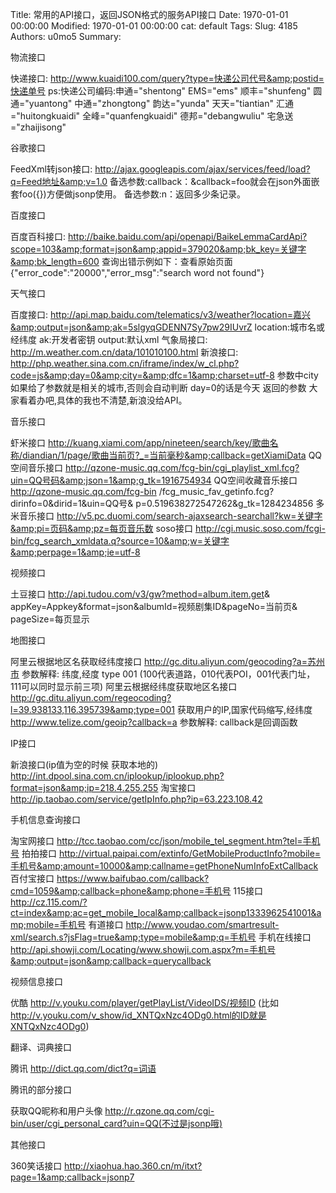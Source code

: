 Title: 常用的API接口，返回JSON格式的服务API接口
Date: 1970-01-01 00:00:00
Modified: 1970-01-01 00:00:00
cat: default
Tags: 
Slug: 4185
Authors: u0mo5 
Summary: 

物流接口

快递接口:
http://www.kuaidi100.com/query?type=快递公司代号&amp;postid=快递单号 
ps:快递公司编码:申通="shentong" EMS="ems" 顺丰="shunfeng" 圆通="yuantong" 中通="zhongtong" 韵达="yunda" 天天="tiantian" 汇通="huitongkuaidi" 全峰="quanfengkuaidi" 德邦="debangwuliu" 宅急送="zhaijisong"

谷歌接口

FeedXml转json接口:
http://ajax.googleapis.com/ajax/services/feed/load?q=Feed地址&amp;v=1.0
备选参数:callback：&amp;callback=foo就会在json外面嵌套foo({})方便做jsonp使用。
备选参数:n：返回多少条记录。

百度接口

百度百科接口:
http://baike.baidu.com/api/openapi/BaikeLemmaCardApi?scope=103&amp;format=json&amp;appid=379020&amp;bk_key=关键字&amp;bk_length=600
查询出错示例如下：查看原始页面 {"error_code":"20000","error_msg":"search word not found"}

天气接口

百度接口:
http://api.map.baidu.com/telematics/v3/weather?location=嘉兴&amp;output=json&amp;ak=5slgyqGDENN7Sy7pw29IUvrZ 
location:城市名或经纬度 ak:开发者密钥 output:默认xml
气象局接口:
http://m.weather.com.cn/data/101010100.html 
 新浪接口:
http://php.weather.sina.com.cn/iframe/index/w_cl.php?code=js&amp;day=0&amp;city=&amp;dfc=1&amp;charset=utf-8
参数中city如果给了参数就是相关的城市,否则会自动判断
day=0的话是今天
返回的参数 大家看着办吧,具体的我也不清楚,新浪没给API。

音乐接口

虾米接口
http://kuang.xiami.com/app/nineteen/search/key/歌曲名称/diandian/1/page/歌曲当前页?_=当前毫秒&amp;callback=getXiamiData 
QQ空间音乐接口
http://qzone-music.qq.com/fcg-bin/cgi_playlist_xml.fcg?uin=QQ号码&amp;json=1&amp;g_tk=1916754934
QQ空间收藏音乐接口
http://qzone-music.qq.com/fcg-bin /fcg_music_fav_getinfo.fcg?dirinfo=0&amp;dirid=1&amp;uin=QQ号&amp; p=0.519638272547262&amp;g_tk=1284234856
多米音乐接口
http://v5.pc.duomi.com/search-ajaxsearch-searchall?kw=关键字&amp;pi=页码&amp;pz=每页音乐数
soso接口
http://cgi.music.soso.com/fcgi-bin/fcg_search_xmldata.q?source=10&amp;w=关键字&amp;perpage=1&amp;ie=utf-8

视频接口

土豆接口
http://api.tudou.com/v3/gw?method=album.item.get&amp; appKey=Appkey&amp;format=json&amp;albumId=视频剧集ID&amp;pageNo=当前页&amp; pageSize=每页显示

地图接口

阿里云根据地区名获取经纬度接口
http://gc.ditu.aliyun.com/geocoding?a=苏州市 
参数解释: 纬度,经度 type 001 (100代表道路，010代表POI，001代表门址，111可以同时显示前三项)
阿里云根据经纬度获取地区名接口
http://gc.ditu.aliyun.com/regeocoding?l=39.938133,116.395739&amp;type=001 
获取用户的IP,国家代码缩写,经纬度
http://www.telize.com/geoip?callback=a 
参数解释: callback是回调函数

IP接口

新浪接口(ip值为空的时候 获取本地的)
http://int.dpool.sina.com.cn/iplookup/iplookup.php?format=json&amp;ip=218.4.255.255
淘宝接口
http://ip.taobao.com/service/getIpInfo.php?ip=63.223.108.42

手机信息查询接口

淘宝网接口
http://tcc.taobao.com/cc/json/mobile_tel_segment.htm?tel=手机号
拍拍接口
http://virtual.paipai.com/extinfo/GetMobileProductInfo?mobile=手机号&amp;amount=10000&amp;callname=getPhoneNumInfoExtCallback 
百付宝接口
https://www.baifubao.com/callback?cmd=1059&amp;callback=phone&amp;phone=手机号
115接口
http://cz.115.com/?ct=index&amp;ac=get_mobile_local&amp;callback=jsonp1333962541001&amp;mobile=手机号
有道接口
http://www.youdao.com/smartresult-xml/search.s?jsFlag=true&amp;type=mobile&amp;q=手机号
手机在线接口
http://api.showji.com/Locating/www.showji.com.aspx?m=手机号&amp;output=json&amp;callback=querycallback

视频信息接口

优酷
http://v.youku.com/player/getPlayList/VideoIDS/视频ID (比如 http://v.youku.com/v_show/id_XNTQxNzc4ODg0.html的ID就是XNTQxNzc4ODg0)

翻译、词典接口

腾讯
http://dict.qq.com/dict?q=词语

腾讯的部分接口

获取QQ昵称和用户头像
http://r.qzone.qq.com/cgi-bin/user/cgi_personal_card?uin=QQ(不过是jsonp哦)
 

其他接口

360笑话接口
http://xiaohua.hao.360.cn/m/itxt?page=1&amp;callback=jsonp7


